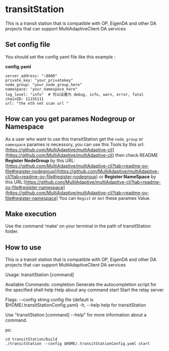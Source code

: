 # transitStation
This is a transit station that is compatible with OP, EigenDA and other DA projects that can support MultiAdaptiveClient DA services

## Set config file 

You should set the config yaml file like this example :

**config.yaml**

```
server_address: ":8080"
private_key: "your_privatekey"
node_group: "your_node_group_here"
namespace: "your_namespace_here"
log_level: "info"  # 可以设置为 debug, info, warn, error, fatal
chainID: 11155111
url: "the eth net scan url "
```

## How can you get parames Nodegroup or Namespace

As a user who want to use this transitStation get the `node_group` or `namespace` parames is necessory, you can use this Tools by this url: [https://github.com/MultiAdaptive/multiAdaptive-cli](https://github.com/MultiAdaptive/multiAdaptive-cli) then check README **Register NodeGroup** by this URL:[https://github.com/MultiAdaptive/multiAdaptive-cli?tab=readme-ov-file#register-nodegroup](https://github.com/MultiAdaptive/multiAdaptive-cli?tab=readme-ov-file#register-nodegroup) or **Register NameSpace** by this URL:[https://github.com/MultiAdaptive/multiAdaptive-cli?tab=readme-ov-file#register-namespace](https://github.com/MultiAdaptive/multiAdaptive-cli?tab=readme-ov-file#register-namespace) You can `Regist` or `Get` these parames Value.

## Make execution

Use the command ‘make’ on your terminal in the path of transitStation folder.

## How to use

This is a transit station that is compatible with OP, EigenDA and other DA projects that can support MultiAdaptiveClient DA services

Usage:
  transitStation [command]

Available Commands:
  completion  Generate the autocompletion script for the specified shell
  help        Help about any command
  start       Start the relay server

Flags:
      --config string       config file (default is $HOME/.transitStationConfig.yaml)
      -h, --help            help for transitStation

Use "transitStation [command] --help" for more information about a command.

ps: 

```
cd transitStation/build
./transitStation --config $HOME/.transitStationConfig.yaml start
```


